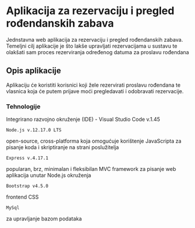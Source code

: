 # Aplikacija za rezervaciju i pregled rođendanskih zabava
Jednstavna web aplikacija za rezervaciju i pregled rođendanskih zabava. Temeljni cilj aplikacije je što lakše upravljati rezervacijama u sustavu te olakšati sam proces rezerviranja određenog datuma za proslavu rođendana


## Opis aplikacije
Aplikaciju će koristiti korisnici koji žele rezervirati proslavu rođendana te vlasnica koja će putem prijave moći pregledavati i odobravati rezervacije.


### Tehnologije
Integrirano razvojno okruženje (IDE) - Visual Studio Code v.1.45
```
Node.js v.12.17.0 LTS 
``` 
open-source, cross-platforma koja omogućuje korištenje JavaScripta za pisanje koda i skriptiranje na strani poslužitelja
```
Express v.4.17.1  
```
popularan, brz, minimalan i fleksibilan MVC framework za pisanje web aplikacija  unutar Node.js okruženja 
```
Bootstrap v4.5.0 
```
frontend CSS
```
MySql
```
 za upravljanje bazom podataka
